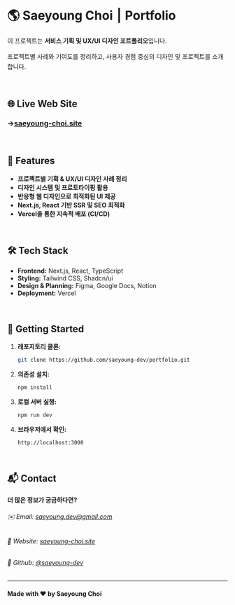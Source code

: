 # 🌎 Saeyoung Choi ⎮ Portfolio

<p style="line-height: 1.6;">이 프로젝트는 <b>서비스 기획 및 UX/UI 디자인 포트폴리오</b>입니다.</p>
<p style="line-height: 1.6;">프로젝트별 사례와 기여도를 정리하고, 사용자 경험 중심의 디자인 및 프로젝트를 소개합니다.</p>

<br/>

## 🌐 Live Web Site
### →[saeyoung-choi.site](https://saeyoung-choi.site)

<br/>

## 📌 Features
- **프로젝트별 기획 & UX/UI 디자인 사례 정리** 
- **디자인 시스템 및 프로토타이핑 활용** 
- **반응형 웹 디자인으로 최적화된 UI 제공**
- **Next.js, React 기반 SSR 및 SEO 최적화**
- **Vercel을 통한 지속적 배포 (CI/CD)**

<br/>

## 🛠 Tech Stack  
- **Frontend:** Next.js, React, TypeScript  
- **Styling:** Tailwind CSS, Shadcn/ui
- **Design & Planning:** Figma, Google Docs, Notion  
- **Deployment:** Vercel  

<br/>

## 🚀 Getting Started  

1. **레포지토리 클론:**  
   ```sh
   git clone https://github.com/saeyoung-dev/portfolio.git
   ```
2. **의존성 설치:**  
   ```sh
   npm install
   ```
3. **로컬 서버 실행:**  
   ```sh
   npm run dev
   ```
4. **브라우저에서 확인:**  
   ```
   http://localhost:3000
   ```

<br/>

## 📬 Contact  
**더 많은 정보가 궁금하다면?**

###### ✉️ Email: saeyoung.dev@gmail.com
###### 📌 Website: [saeyoung-choi.site](https://saeyoung-choi.site)
###### 👾 Github: [@saeyoung-dev](https://github.com/saeyoung-dev)

--- 

#### Made with ❤️ by Saeyoung Choi
